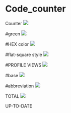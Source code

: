 # Code_counter

Counter 
![](https://komarev.com/ghpvc/?username=LaraEvdokimova)

#green
![](https://komarev.com/ghpvc/?username=LaraEvdokimova&color=green)

#HEX color
![](https://komarev.com/ghpvc/?username=LaraEvdokimova&color=dc143c)

#flat-square style
![](https://komarev.com/ghpvc/?username=LaraEvdokimova&style=flat-square)

#PROFILE VIEWS
![](https://komarev.com/ghpvc/?username=LaraEvdokimova&label=PROFILE+VIEWS)

#base
![](https://komarev.com/ghpvc/?username=LaraEvdokimova&base=0)

#abbreviation
![](https://komarev.com/ghpvc/?username=LaraEvdokimova&abbreviated=true)

TOTAL
![](https://komarev.com/ghpvc/?username=LaraEvdokimova&color=green&style=for-the-badge&label=MY+PROFILE+VIEWS&base=0)

UP-TO-DATE

